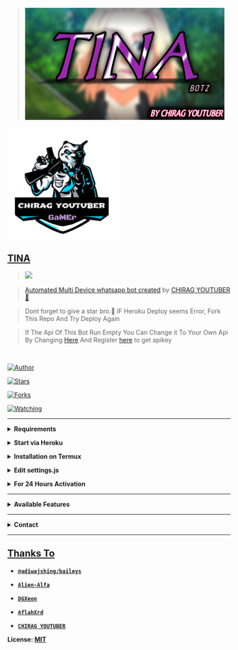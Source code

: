 <p align="center">

> <a href="https://youtu.be/ko8d0w_qtWA"><img src="tina.jpg" alt="CHIRAG YOUTUBER" width="450" />

<a href="https://youtube.com/c/chiragyoutuber"><img src="logo.jpg" alt="CHIRAG YOUTUBER" width="250" />

</p>



## TINA



> <a href="https://youtube.com/c/chiragyoutuber"><img src="https://img.shields.io/badge/CHANNEL-SUBSCRIBE-ff0000?style=for-the-badge&logo=youtube&logoColor=ff000000&link=https://www.youtube.com/c/BOTINDO" /><br>



> [Automated Multi Device whatsapp bot created](https://github.com/LOSTHACKEROFC/TINA) by [CHIRAG YOUTUBER 🥵](github.com/LOSTHACKEROFC)



> Dont forget to give a star bro.🥲 IF Heroku Deploy seems Error, Fork This Repo And Try Deploy Again



> If The Api Of This Bot Run Empty You Can Change it To Your Own Api By Changing [Here](https://github.com/LOSTHACKEROFC/TINA/blob/master/settings.js#L18) And Register [here](https://zenzapis.xyz/) to get apikey





</br>



<a href="https://github.com/LOSTHACKEROFC"><img title="Author" src="https://img.shields.io/badge/Author-CHIRAG YOUTUBER-blue.svg?color=54aeff&style=for-the-badge&logo=github" /></a>  

<a href="https://github.com/LOSTHACKEROFC/TINA"><img title="Stars" src="https://img.shields.io/github/stars/LOSTHACKEROFC/TINA?color=54aeff&style=flat-square" /></a>

<a href="https://github.com/LOSTHACKEROFC/TINA/network/members"><img title="Forks" src="https://img.shields.io/github/forks/LOSTHACKEROFC/TINA?color=54aeff&style=flat-square" /></a>

<a href="https://github.com/LOSTHACKEROFC/TINA/watchers"><img title="Watching" src="https://img.shields.io/github/watchers/LOSTHACKEROFC/TINA?label=watchers&color=54aeff&style=flat-square" /></a> <br>



---



<!-- Requirements -->

<b><details><summary>Requirements</summary></b>

* Some Text Editor

* [Node JS](https://nodejs.org/en/)

* [Git](https://git-scm.com/downloads)

* [FFMPEG](https://ffmpeg.org/download.html)

  

```bash

Add FFmpeg to PATH environment variable

```

</details>





<!-- Start via Heroku -->

<b><details><summary>Start via Heroku</summary></b>



* Scan QR In Your Whatsapp From [Here](https://replit.com/@LOSTHACKEROFC/TINA-SCANNER?v=1outputonly%3D1&lite=1#index.js)

* Fork This Repo By Clicking [Here](https://github.com/LOSTHACKEROFC/TINA/fork)

* then Deploy The Bot From [Here](https://heroku.com/deploy)

* Wait 5-10 Min To Deploy 

* After Deploying On The Worker And Check The Logs



</details>







<!-- Installation via Termux -->

<b><details><summary>Installation on Termux</summary></b>

```bash

> apt update

> apt upgrade

> pkg update && pkg upgrade

> pkg install bash

> pkg install libwebp

> pkg install git -y

> pkg install nodejs -y 

> pkg install ffmpeg -y 

> pkg install wget

> pkg install imagemagick -y

> git clone https://github.com/LOSTHACKEROFC/TINA

> cd TINA

> npm install

```

</details>



<!-- Edit -->

<b><details><summary>Edit settings.js</summary></b>

```bash

global.APIKeys = {

	'https://zenzapis.xyz': 'YOURAPIKEY',

}

  

global.owner = ["919536476115"]

global.ownername = ["CHIRAG YOUTUBER 👨🏻‍💻"]

```

</details>





<!-- 24hrs-->

<b><details><summary>For 24 Hours Activation</summary></b>



```bash

npm i -g pm2 && pm2 start index.js && pm2 save && pm2 logs

```



</details>



----





<b><details><summary>Available Features</summary><br>

	

| Features |  Availability |

| :------: |  :----------: |

|   Convert     |       ✅     |

|   Database     |       ✅     |

|   Owner     |       ✅    |

|   Islami     |       ✅     |

|   Downloader     |       ✅     |

|   Webzone     |       ✅[      |

|   Searching     |       ✅      |

|   Textpro     |       ✅      |

|   Ephoto     |       ✅     |

|   Primbon     |       ✅     |

|   Anime Web     |       ✅      |

|   Stalker     |       ✅      |

|   Random Text     |       ✅     |

|   Random Image     |       ✅     |

|   Nekos Life     |       ✅      |

|   More Nsfw     |       ✅      |

|   Creator     |       ✅      |



</details>





----



<!-- Contact Owner -->

<b><details><summary>Contact</summary></b>



## ```Connect With Me```

<p align="center">

<a href="https://wa.me/919536486115"><img src="https://img.shields.io/badge/Contact CHIRAG YOUTUBER-25D366?style=for-the-badge&logo=whatsapp&logoColor=white" />

<a href="https://youtube.com/c/chiragyoutuber"><img src="https://img.shields.io/badge/Subscribe NOW-ff0000?style=for-the-badge&logo=youtube&logoColor=ff000000&link=https://www.youtube.com/c/BOTINDO" /><br>

</p>



</details>





</details><hr>



## Thanks To

* [`@adiwajshing/baileys`](https://github.com/adiwajshing/baileys)

* [`Alien-Alfa`](https://github.com/Alien-Alfa)

* [`DGXeon`](https://github.com/DGXeon)

* [`AflahXrd`](https://github.com/nexusNw)

* [`CHIRAG YOUTUBER`](https://github.com/LOSTHACKEROFC)



License: [MIT](https://github.com/LOSTHACKEROFC/LICENSE)

